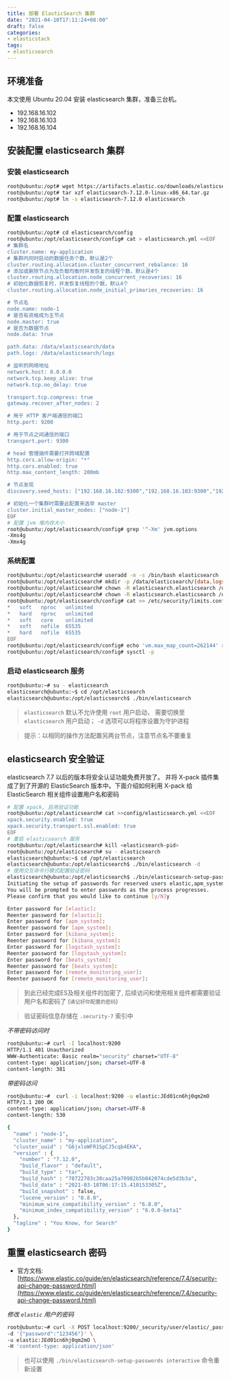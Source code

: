```yaml
---
title: 部署 ElasticSearch 集群
date: "2021-04-10T17:11:24+08:00"
draft: false
categories:
- elasticstack
tags:
- elasticsearch
---
```


## 环境准备

本文使用 Ubuntu 20.04 安装 elasticsearch 集群，准备三台机。

- 192.168.16.102
- 192.168.16.103
- 192.168.16.104

## 安装配置 elasticsearch 集群

### 安装 elasticsearch

```bash
root@ubuntu:/opt# wget https://artifacts.elastic.co/downloads/elasticsearch/elasticsearch-7.12.0-linux-x86_64.tar.gz
root@ubuntu:/opt# tar xzf elasticsearch-7.12.0-linux-x86_64.tar.gz
root@ubuntu:/opt# ln -s elasticsearch-7.12.0 elasticsearch
```

### 配置 elasticsearch

```bash
root@ubuntu:/opt# cd elasticsearch/config
root@ubuntu:/opt/elasticsearch/config# cat > elasticsearch.yml <<EOF
# 集群名
cluster.name: my-application
# 集群内同时启动的数据任务个数，默认是2个
cluster.routing.allocation.cluster_concurrent_rebalance: 16
# 添加或删除节点为及负载均衡时并发恢复的线程个数，默认是4个
cluster.routing.allocation.node_concurrent_recoveries: 16
# 初始化数据恢复时，并发恢复线程的个数，默认4个
cluster.routing.allocation.node_initial_primaries_recoveries: 16

# 节点名
node.name: node-1
# 是否有资格成为主节点
node.master: true
# 是否为数据节点
node.data: true

path.data: /data/elasticsearch/data
path.logs: /data/elasticsearch/logs

# 监听的网络地址
network.host: 0.0.0.0
network.tcp.keep_alive: true
network.tcp.no_delay: true

transport.tcp.compress: true
gateway.recover_after_nodes: 2

# 用于 HTTP 客户端通信的端口
http.port: 9200

# 用于节点之间通信的端口
transport.port: 9300

# head 管理插件需要打开跨域配置
http.cors.allow-origin: "*"
http.cors.enabled: true
http.max_content_length: 200mb

# 节点发现
discovery.seed_hosts: ["192.168.16.102:9300","192.168.16.103:9300","192.168.16.104:9300"]

# 初始化一个集群时需要此配置来选举 master
cluster.initial_master_nodes: ["node-1"]
EOF
# 配置 jvm 堆内存大小
root@ubuntu:/opt/elasticsearch/config# grep '^-Xm' jvm.options
-Xms4g
-Xmx4g
```

### 系统配置

```bash
root@ubuntu:/opt/elasticsearch# useradd -m -s /bin/bash elasticsearch
root@ubuntu:/opt/elasticsearch# mkdir -p /data/elasticsearch/{data,logs}
root@ubuntu:/opt/elasticsearch# chown -R elasticsearch.elasticsearch /data/elasticsearch
root@ubuntu:/opt/elasticsearch# chown -R elasticsearch.elasticsearch /opt/elasticsearch-7.12.0
root@ubuntu:/opt/elasticsearch/config# cat >> /etc/security/limits.conf <<EOF
*   soft   nproc   unlimited
*   hard   nproc   unlimited
*   soft   core    unlimited
*   soft   nofile  65535
*   hard   nofile  65535
EOF
root@ubuntu:/opt/elasticsearch/config# echo 'vm.max_map_count=262144' >> /etc/sysctl.conf
root@ubuntu:/opt/elasticsearch/config# sysctl -p
```

### 启动 elasticsearch 服务

```bash
root@ubuntu:~# su - elasticsearch
elasticsearch@ubuntu:~$ cd /opt/elasticsearch
elasticsearch@ubuntu:/opt/elasticsearch$ ./bin/elasticsearch
```

> `elasticsearch` 默认不允许使用 `root` 用户启动， 需要切换至 `elasticsearch` 用户启动； `-d` 选项可以将程序设置为守护进程

> 提示：以相同的操作方法配置另两台节点，注意节点名不要重复

## elasticsearch 安全验证

elasticsearch 7.7 以后的版本将安全认证功能免费开放了。 并将 X-pack 插件集成了到了开源的 ElasticSearch 版本中。下面介绍如何利用 X-pack 给 ElasticSearch 相关组件设置用户名和密码

```bash
# 配置 xpack, 启用验证功能
root@ubuntu:/opt/elasticsearch# cat >>config/elasticsearch.yml <<EOF
xpack.security.enabled: true
xpack.security.transport.ssl.enabled: true
EOF
# 重启 elasticsearch 服务
root@ubuntu:/opt/elasticsearch# kill <elasticsearch-pid>
root@ubuntu:/opt/elasticsearch# su - elasticsearch
elasticsearch@ubuntu:~$ cd /opt/elasticsearch
elasticsearch@ubuntu:/opt/elasticsearch$ ./bin/elasticsearch -d
# 使用交互命令行模式配置验证密码
elasticsearch@ubuntu:/opt/elasticsearch$ ./bin/elasticsearch-setup-passwords interactive
Initiating the setup of passwords for reserved users elastic,apm_system,kibana,kibana_system,logstash_system,beats_system,remote_monitoring_user.
You will be prompted to enter passwords as the process progresses.
Please confirm that you would like to continue [y/N]y

Enter password for [elastic]:
Reenter password for [elastic]:
Enter password for [apm_system]:
Reenter password for [apm_system]:
Enter password for [kibana_system]:
Reenter password for [kibana_system]:
Enter password for [logstash_system]:
Reenter password for [logstash_system]:
Enter password for [beats_system]:
Reenter password for [beats_system]:
Enter password for [remote_monitoring_user]:
Reenter password for [remote_monitoring_user]:
```

> 到此已经完成ES及相关组件的加密了, 后续访问和使用相关组件都需要验证用户名和密码了 (`请记好你配置的密码`)

> 验证密码信息存储在 `.security-7` 索引中

*不带密码访问时*

```bash
root@ubuntu:~# curl -I localhost:9200
HTTP/1.1 401 Unauthorized
WWW-Authenticate: Basic realm="security" charset="UTF-8"
content-type: application/json; charset=UTF-8
content-length: 381
```

*带密码访问*

```bash
root@ubuntu:~#  curl -i localhost:9200 -u elastic:JEd01cn6hj0qm2mO
HTTP/1.1 200 OK
content-type: application/json; charset=UTF-8
content-length: 530

{
  "name" : "node-1",
  "cluster_name" : "my-application",
  "cluster_uuid" : "G6jxloWFR1SpCJ5cqb4EKA",
  "version" : {
    "number" : "7.12.0",
    "build_flavor" : "default",
    "build_type" : "tar",
    "build_hash" : "78722783c38caa25a70982b5b042074cde5d3b3a",
    "build_date" : "2021-03-18T06:17:15.410153305Z",
    "build_snapshot" : false,
    "lucene_version" : "8.8.0",
    "minimum_wire_compatibility_version" : "6.8.0",
    "minimum_index_compatibility_version" : "6.0.0-beta1"
  },
  "tagline" : "You Know, for Search"
}
```

## 重置 elasticsearch 密码

- 官方文档: [https://www.elastic.co/guide/en/elasticsearch/reference/7.4/security-api-change-password.html](https://www.elastic.co/guide/en/elasticsearch/reference/7.4/security-api-change-password.html)

*修改 `elastic` 用户的密码*

```bash
root@ubuntu:~# curl -X POST localhost:9200/_security/user/elastic/_password \
-d '{"password":"123456"}' \
-u elastic:JEd01cn6hj0qm2mO \
-H 'content-type: application/json'
```

> 也可以使用 `./bin/elasticsearch-setup-passwords interactive` 命令重新设置